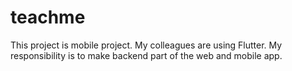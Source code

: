 # teachme
This project is mobile project. My colleagues are using Flutter. My responsibility is to make backend part of the web and mobile app. 
